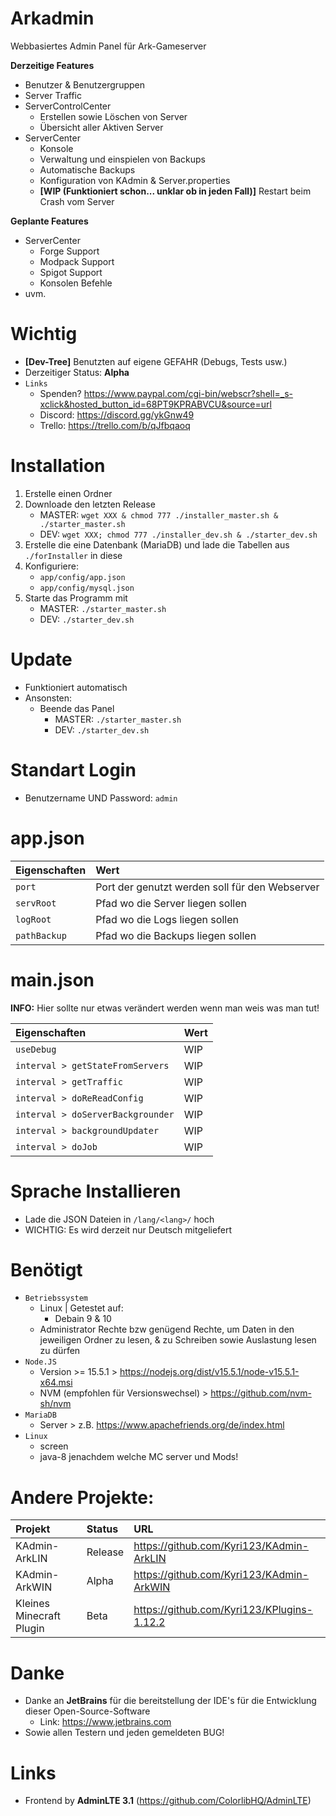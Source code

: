 Arkadmin 
=============
Webbasiertes Admin Panel für Ark-Gameserver

**Derzeitige Features**

- Benutzer & Benutzergruppen
- Server Traffic
- ServerControlCenter
  - Erstellen sowie Löschen von Server
  - Übersicht aller Aktiven Server
- ServerCenter
  - Konsole
  - Verwaltung und einspielen von Backups
  - Automatische Backups
  - Konfiguration von KAdmin & Server.properties
  - **[WIP (Funktioniert schon... unklar ob in jeden Fall)]** Restart beim Crash vom Server

**Geplante Features**

- ServerCenter
  - Forge Support
  - Modpack Support
  - Spigot Support
  - Konsolen Befehle
- uvm.

Wichtig
=============
- **[Dev-Tree]** Benutzten auf eigene GEFAHR (Debugs, Tests usw.)
- Derzeitiger Status: **Alpha**
- `Links`
  - Spenden? https://www.paypal.com/cgi-bin/webscr?shell=_s-xclick&hosted_button_id=68PT9KPRABVCU&source=url
  - Discord: https://discord.gg/ykGnw49
  - Trello: https://trello.com/b/qJfbqaoq

Installation
=============
1. Erstelle einen Ordner
2. Downloade den letzten Release
   - MASTER: `wget XXX & chmod 777 ./installer_master.sh & ./starter_master.sh`
   - DEV: `wget XXX; chmod 777 ./installer_dev.sh & ./starter_dev.sh`
3. Erstelle die eine Datenbank (MariaDB) und lade die Tabellen aus `./forInstaller` in diese
4. Konfiguriere:
   - `app/config/app.json`
   - `app/config/mysql.json`
5. Starte das Programm mit 
   - MASTER: `./starter_master.sh`
   - DEV: `./starter_dev.sh`

Update
=============
- Funktioniert automatisch
- Ansonsten:
  - Beende das Panel
    - MASTER: `./starter_master.sh`
    - DEV: `./starter_dev.sh`

Standart Login
=============
- Benutzername UND Password: `admin`

app.json
=============
| Eigenschaften         | Wert | 
| :---                  | :--- |
| `port`                | Port der genutzt werden soll für den Webserver |
| `servRoot`            | Pfad wo die Server liegen sollen |
| `logRoot`             | Pfad wo die Logs liegen sollen |
| `pathBackup`          | Pfad wo die Backups liegen sollen |

main.json
=============
**INFO:** Hier sollte nur etwas verändert werden wenn man weis was man tut!

| Eigenschaften                       | Wert | 
| :---                                | :--- |
| `useDebug`                          | WIP |
| `interval > getStateFromServers`    | WIP |
| `interval > getTraffic`             | WIP |
| `interval > doReReadConfig`         | WIP |
| `interval > doServerBackgrounder`   | WIP |
| `interval > backgroundUpdater`      | WIP |
| `interval > doJob`                  | WIP |

# Sprache Installieren

- Lade die JSON Dateien in `/lang/<lang>/` hoch 
- WICHTIG: Es wird derzeit nur Deutsch mitgeliefert 

# Benötigt
- `Betriebssystem`
  - Linux | Getestet auf:
    - Debain 9 & 10
  - Administrator Rechte bzw genügend Rechte, um Daten in den jeweiligen Ordner zu lesen, & zu Schreiben sowie Auslastung lesen zu dürfen
- `Node.JS` 
  - Version >= 15.5.1                   > https://nodejs.org/dist/v15.5.1/node-v15.5.1-x64.msi
  - NVM (empfohlen für Versionswechsel) > https://github.com/nvm-sh/nvm
- `MariaDB` 
  - Server              > z.B. https://www.apachefriends.org/de/index.html
- `Linux`
  - screen
  - java-8 jenachdem welche MC server und Mods!
  
# Andere Projekte:
| Projekt                     | Status          | URL | 
| :---                        | :---            | :--- |
| KAdmin-ArkLIN               | Release         | https://github.com/Kyri123/KAdmin-ArkLIN |
| KAdmin-ArkWIN               | Alpha           | https://github.com/Kyri123/KAdmin-ArkWIN |
| Kleines Minecraft Plugin    | Beta            | https://github.com/Kyri123/KPlugins-1.12.2 |

# Danke
- Danke an **JetBrains** für die bereitstellung der IDE's für die Entwicklung dieser Open-Source-Software
  - Link: https://www.jetbrains.com
- Sowie allen Testern und jeden gemeldeten BUG!

# Links
 
- Frontend by **AdminLTE 3.1** (https://github.com/ColorlibHQ/AdminLTE)